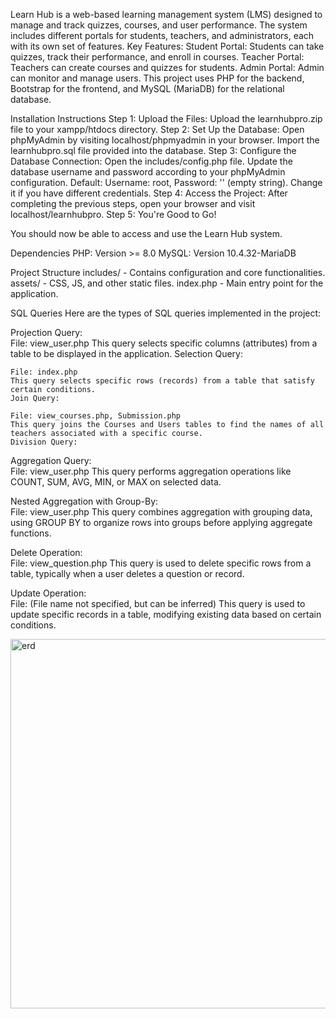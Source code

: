Learn Hub is a web-based learning management system (LMS) designed to manage and track quizzes, courses, and user performance. The system includes different portals for students, teachers, and administrators, each with its own set of features.
Key Features:
Student Portal: Students can take quizzes, track their performance, and enroll in courses.
Teacher Portal: Teachers can create courses and quizzes for students.
Admin Portal: Admin can monitor and manage users.
This project uses PHP for the backend, Bootstrap for the frontend, and MySQL (MariaDB) for the relational database.

Installation Instructions
Step 1: Upload the Files: Upload the learnhubpro.zip file to your xampp/htdocs directory.
Step 2: Set Up the Database: Open phpMyAdmin by visiting localhost/phpmyadmin in your browser. Import the learnhubpro.sql file provided into the database.
Step 3: Configure the Database Connection: Open the includes/config.php file. Update the database username and password according to your phpMyAdmin configuration. Default: Username: root, Password: '' (empty string). Change it if you have different credentials.
Step 4: Access the Project: After completing the previous steps, open your browser and visit localhost/learnhubpro.
Step 5: You're Good to Go!

You should now be able to access and use the Learn Hub system.

Dependencies
PHP: Version >= 8.0
MySQL: Version 10.4.32-MariaDB 

Project Structure
  includes/ - Contains configuration and core functionalities.
  assets/ - CSS, JS, and other static files.
  index.php - Main entry point for the application.

SQL Queries
  Here are the types of SQL queries implemented in the project:

  Projection Query:  
    File: view_user.php
    This query selects specific columns (attributes) from a table to be displayed in the application.
    Selection Query:
  
    File: index.php
    This query selects specific rows (records) from a table that satisfy certain conditions.
    Join Query:
  
    File: view_courses.php, Submission.php
    This query joins the Courses and Users tables to find the names of all teachers associated with a specific course.
    Division Query:
  
  
  Aggregation Query:  
    File: view_user.php
    This query performs aggregation operations like COUNT, SUM, AVG, MIN, or MAX on selected data.
    
  Nested Aggregation with Group-By:  
    File: view_user.php
    This query combines aggregation with grouping data, using GROUP BY to organize rows into groups before applying aggregate functions.
 
  Delete Operation:  
    File: view_question.php
    This query is used to delete specific rows from a table, typically when a user deletes a question or record.
  
  Update Operation:  
    File: (File name not specified, but can be inferred)
    This query is used to update specific records in a table, modifying existing data based on certain conditions.

<img width="591" alt="erd" src="https://github.com/user-attachments/assets/197f12fd-57a7-4230-abc0-2d8862e6f092" />


